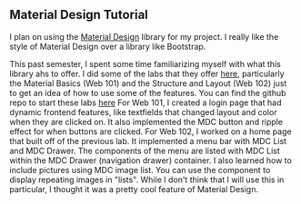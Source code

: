 Material Design Tutorial
------------------------

I plan on using the [Material Design](https://material.io/design/) library for my project. I really like the style of Material Design over a library like Bootstrap.

This past semester, I spent some time familiarizing myself with what this library ahs to offer. I did some of the labs that they offer [here](https://material.io/collections/developer-tutorials/#web), particularly the Material Basics (Web 101) and the Structure and Layout (Web 102) just to get an idea of how to use some of the features. You can find the github repo to start these labs [here](https://github.com/material-components/material-components-web-codelabs) For Web 101, I created a login page that had dynamic frontend features, like textfields that changed layout and color when they are clicked on. It also implemented the MDC button and ripple effect for when buttons are clicked. For Web 102, I worked on a home page that built off of the previous lab. It implemented a menu bar with MDC List and MDC Drawer. The components of the menu are listed with MDC List within the MDC Drawer (navigation drawer) container. I also learned how to include pictures using MDC image list. You can use the component to display repeating images in "lists". While I don't think that I will use this in particular, I thought it was a pretty cool feature of Material Design.